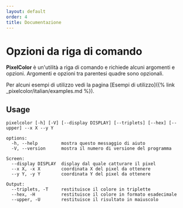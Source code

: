 ```yaml
---
layout: default
order: 4
title: Documentazione
---
```


# Opzioni da riga di comando

**PixelColor** è un'utilità a riga di comando e richiede alcuni argomenti e
opzioni. Argomenti e opzioni tra parentesi quadre sono opzionali.

Per alcuni esempi di utilizzo vedi la pagina
[Esempi di utilizzo]({% link _pixelcolor/italian/examples.md %}).

## Usage

```shell
pixelcolor [-h] [-V] [--display DISPLAY] [--triplets] [--hex] [--upper] --x X --y Y

options:
  -h, --help         mostra questo messaggio di aiuto
  -V, --version      mostra il numero di versione del programma

Screen:
  --display DISPLAY  display dal quale catturare il pixel
  --x X, -x X        coordinata X del pixel da ottenere
  --y Y, -y Y        coordinata Y del pixel da ottenere

Output:
  --triplets, -T     restituisce il colore in triplette
  --hex, -H          restituisce il colore in formato esadecimale
  --upper, -U        restituisce il risultato in maiuscolo
```
